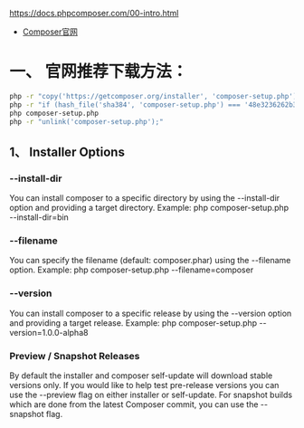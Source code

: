 https://docs.phpcomposer.com/00-intro.html  

* [Composer官网](https://getcomposer.org/download/)  


# 一、 官网推荐下载方法：  
```sh
php -r "copy('https://getcomposer.org/installer', 'composer-setup.php');"
php -r "if (hash_file('sha384', 'composer-setup.php') === '48e3236262b34d30969dca3c37281b3b4bbe3221bda826ac6a9a62d6444cdb0dcd0615698a5cbe587c3f0fe57a54d8f5') { echo 'Installer verified'; } else { echo 'Installer corrupt'; unlink('composer-setup.php'); } echo PHP_EOL;"
php composer-setup.php
php -r "unlink('composer-setup.php');"
```
## 1、 Installer Options
### --install-dir
You can install composer to a specific directory by using the --install-dir option and providing a target directory. Example:
php composer-setup.php --install-dir=bin  

### --filename
You can specify the filename (default: composer.phar) using the --filename option. Example:
php composer-setup.php --filename=composer  

### --version
You can install composer to a specific release by using the --version option and providing a target release. Example:
php composer-setup.php --version=1.0.0-alpha8  

### Preview / Snapshot Releases
By default the installer and composer self-update will download stable versions only. If you would like to help test pre-release versions you can use the --preview flag on either installer or self-update. For snapshot builds which are done from the latest Composer commit, you can use the --snapshot flag.  


